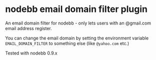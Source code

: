 # nodebb email domain filter plugin
An email domain filter for nodebb - only lets users with an @gmail.com email address register.  

You can change the email domain by setting the environment variable `EMAIL_DOMAIN_FILTER` to something else (like `@yahoo.com` etc.)

Tested with nodebb 0.9.x
